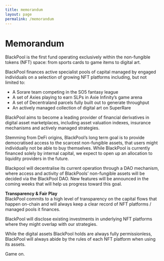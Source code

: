 ```yaml
---
title: memorandum
layout: page
permalink: /memorandum
---
```


# Memorandum

BlackPool is the first fund operating exclusively within the non-fungible tokens (NFT) space: from sports cards to game items to digital art.<br>

BlackPool finances active specialist pools of capital managed by engaged individuals on a selection of growing NFT platforms including, but not limited to:<br>

-   A Sorare team competing in the SO5 fantasy league
-   A set of Axies playing to earn SLPs in Axie Infinity’s game arena
-   A set of Decentraland parcels fully built out to generate throughput
-   An actively managed collection of digital art on SuperRare<br>

BlackPool aims to become a leading provider of financial derivatives in digital asset marketplaces, including asset valuation indexes, insurance mechanisms and actively managed strategies.<br>

Stemming from DeFi origins, BlackPool’s long term goal is to provide democratised access to the scarcest non-fungible assets, that users might individually not be able to buy themselves. While BlackPool is currently financed solely by internal capital, we expect to open up an allocation to liquidity providers in the future.<br>

Blackpool will decentralise its current operation through a DAO mechanism, where access and activity of BlackPools’ non-fungible assets will be decided via the BlackPool DAO. New features will be announced in the coming weeks that will help us progress toward this goal.<br>

**Transparency & Fair Play**
<br>BlackPool commits to a high level of transparency on the capital flows that happen on-chain and will always keep a clear record of NFT platforms / managed pools it finances.<br>

BlackPool will disclose existing investments in underlying NFT platforms where they might overlap with our strategies.<br>

While the digital assets BlackPool holds are always fully permissionless, BlackPool will always abide by the rules of each NFT platform when using its assets.<br>

Game on.
 

